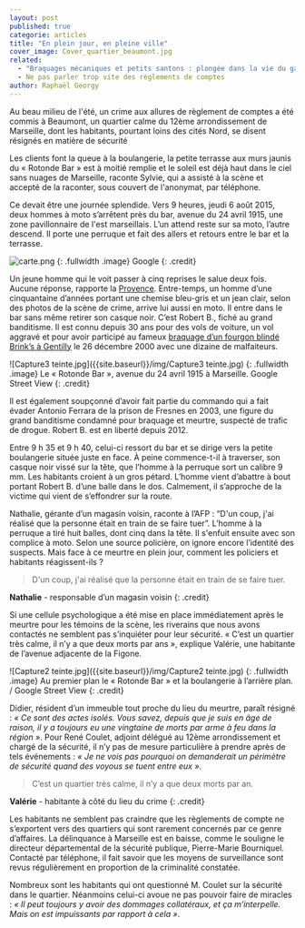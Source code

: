 ```yaml
---
layout: post
published: true
categorie: articles
title: "En plein jour, en pleine ville"
cover_image: Cover_quartier_beaumont.jpg
related: 
  - "Braquages mécaniques et petits santons : plongée dans la vie du gangster Robert B."
  - Ne pas parler trop vite des règlements de comptes
author: Raphaël Georgy
---
```



Au beau milieu de l'été, un crime aux allures de règlement de comptes a été commis à Beaumont, un quartier calme du 12ème arrondissement de Marseille, dont les habitants, pourtant loins des cités Nord, se disent résignés en matière de sécurité

Les clients font la queue à la boulangerie, la petite terrasse aux murs jaunis du « Rotonde Bar » est à moitié remplie et le soleil est déjà haut dans le ciel sans nuages de Marseille, raconte Sylvie, qui a assisté à la scène et accepté de la raconter, sous couvert de l'anonymat, par téléphone. 

Ce devait être une journée splendide. Vers 9 heures, jeudi 6 août 2015, deux hommes à moto s’arrêtent près du bar, avenue du 24 avril 1915, une zone pavillonnaire de l'est marseillais. L’un attend reste sur sa moto, l’autre descend. Il porte une perruque et fait des allers et retours entre le bar et la terrasse.

![carte.png]({{site.baseurl}}/img/carte.png)
{: .fullwidth .image}
Google
{: .credit}

Un jeune homme qui le voit passer à cinq reprises le salue deux fois. Aucune réponse, rapporte la [Provence](http://www.laprovence.com/article/actualites/3525845/marseille-un-homme-abattu-en-pleinerue-dans-un-guet-apens.html). Entre-temps, un homme d’une cinquantaine d’années portant une chemise bleu-gris et un jean clair, selon des photos de la scène de crime, arrive lui aussi en moto. Il entre dans le bar sans même retirer son casque noir. C’est Robert B., fiché au grand banditisme. Il est connu depuis 30 ans pour des vols de voiture, un vol aggravé et pour avoir participé au fameux [braquage d’un fourgon blindé Brink’s à Gentilly](http://www.leparisien.fr/faits-divers/deux-fourgons-de-la-brink-s-attaques-a-l-explosif-27-12-2000-2001852979.php) le 26 décembre 2000 avec une dizaine de malfaiteurs. 

![Capture3 teinte.jpg]({{site.baseurl}}/img/Capture3 teinte.jpg)
{: .fullwidth .image}
Le  « Rotonde Bar », avenue du 24 avril 1915 à Marseille. Google Street View
{: .credit}

Il est également soupçonné d’avoir fait partie du commando qui a fait évader Antonio Ferrara de la prison de Fresnes en 2003, une figure du grand banditisme condamné pour braquage et meurtre, suspecté de trafic de drogue. Robert B. est en liberté depuis 2012.

Entre 9 h 35 et 9 h 40, celui-ci ressort du bar et se dirige vers la petite boulangerie située juste en face. À peine commence-t-il à traverser, son casque noir vissé sur la tête, que l’homme à la perruque sort un calibre 9 mm. Les habitants croient à un gros pétard. L’homme vient d’abattre à bout portant Robert B. d’une balle dans le dos. Calmement, il s’approche de la victime qui vient de s’effondrer sur la route. 

Nathalie, gérante d’un magasin voisin, raconte à l’AFP : “D'un coup, j'ai réalisé que la personne était en train de se faire tuer”. L’homme à la perruque a tiré huit balles, dont cinq dans la tête. Il s'enfuit ensuite avec son complice à moto. Selon une source policière, on ignore encore l’identité des suspects. Mais face à ce meurtre en plein jour, comment les policiers et habitants réagissent-ils ?

>D'un coup, j'ai réalisé que la personne était en train de se faire tuer.

**Nathalie** - responsable d’un magasin voisin
{: .credit}

Si une cellule psychologique a été mise en place immédiatement après le meurtre pour les témoins de la scène, les riverains que nous avons contactés ne semblent pas s’inquiéter pour leur sécurité. « C’est un quartier très calme, il n’y a que deux morts par ans », explique Valérie, une habitante de l’avenue adjacente de la Figone.

![Capture2 teinte.jpg]({{site.baseurl}}/img/Capture2 teinte.jpg)
{: .fullwidth .image}
Au premier plan le « Rotonde Bar » et la boulangerie à l’arrière plan. / Google Street View
{: .credit}

Didier, résident d’un immeuble tout proche du lieu du meurtre, paraît résigné : _« Ce sont des actes isolés. Vous savez, depuis que je suis en âge de raison, il y a toujours eu une vingtaine de morts par arme à feu dans la région »_. Pour René Coulet, adjoint délégué au 12ème arrondissement et chargé de la sécurité, il n’y pas de mesure particulière à prendre après de tels événements : _« Je ne vois pas pourquoi on demanderait un périmètre de sécurité quand des voyous se tuent entre eux »_. 

>C’est un quartier très calme, il n’y a que deux morts par an.

**Valérie** - habitante à côté du lieu du crime
{: .credit}

Les habitants ne semblent pas craindre que les règlements de compte ne s’exportent vers des quartiers qui sont rarement concernés par ce genre d’affaires. La délinquance à Marseille est en baisse, comme le souligne le directeur départemental de la sécurité publique, Pierre-Marie Bourniquel. Contacté par téléphone, il fait savoir que les moyens de surveillance sont revus régulièrement en proportion de la criminalité constatée.

Nombreux sont les habitants qui ont questionné M. Coulet sur la sécurité dans le quartier. Néanmoins celui-ci avoue ne pas pouvoir faire de miracles : _« Il peut toujours y avoir des dommages collatéraux, et ça m’interpelle. Mais on est impuissants par rapport à cela »_.
